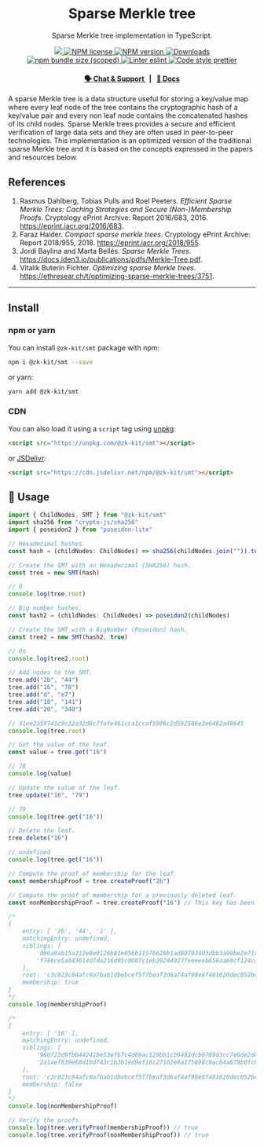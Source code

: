 <p align="center">
    <h1 align="center">
        Sparse Merkle tree
    </h1>
    <p align="center">Sparse Merkle tree implementation in TypeScript.</p>
</p>

<p align="center">
    <a href="https://github.com/privacy-scaling-explorations/zk-kit">
        <img src="https://img.shields.io/badge/project-zk--kit-blue.svg?style=flat-square">
    </a>
    <a href="https://github.com/privacy-scaling-explorations/zk-kit/tree/main/packages/smt/LICENSE">
        <img alt="NPM license" src="https://img.shields.io/npm/l/%40zk-kit%2Fsmt?style=flat-square">
    </a>
    <a href="https://www.npmjs.com/package/@zk-kit/smt">
        <img alt="NPM version" src="https://img.shields.io/npm/v/@zk-kit/smt?style=flat-square" />
    </a>
    <a href="https://npmjs.org/package/@zk-kit/smt">
        <img alt="Downloads" src="https://img.shields.io/npm/dm/@zk-kit/smt.svg?style=flat-square" />
    </a>
    <a href="https://bundlephobia.com/package/@zk-kit/smt">
        <img alt="npm bundle size (scoped)" src="https://img.shields.io/bundlephobia/minzip/@zk-kit/smt" />
    </a>
    <a href="https://eslint.org/">
        <img alt="Linter eslint" src="https://img.shields.io/badge/linter-eslint-8080f2?style=flat-square&logo=eslint" />
    </a>
    <a href="https://prettier.io/">
        <img alt="Code style prettier" src="https://img.shields.io/badge/code%20style-prettier-f8bc45?style=flat-square&logo=prettier" />
    </a>
</p>

<div align="center">
    <h4>
        <a href="https://appliedzkp.org/discord">
            🗣️ Chat &amp; Support
        </a>
        <span>&nbsp;&nbsp;|&nbsp;&nbsp;</span>
        <a href="https://zkkit.pse.dev/modules/_zk_kit_smt.html">
            📘 Docs
        </a>
    </h4>
</div>

A sparse Merkle tree is a data structure useful for storing a key/value map where every leaf node of the tree contains the cryptographic hash of a key/value pair and every non leaf node contains the concatenated hashes of its child nodes. Sparse Merkle trees provides a secure and efficient verification of large data sets and they are often used in peer-to-peer technologies. This implementation is an optimized version of the traditional sparse Merkle tree and it is based on the concepts expressed in the papers and resources below.

## References

1. Rasmus Dahlberg, Tobias Pulls and Roel Peeters. _Efficient Sparse Merkle Trees: Caching Strategies and Secure (Non-)Membership Proofs_. Cryptology ePrint Archive: Report 2016/683, 2016. https://eprint.iacr.org/2016/683.
2. Faraz Haider. _Compact sparse merkle trees_. Cryptology ePrint Archive: Report 2018/955, 2018. https://eprint.iacr.org/2018/955.
3. Jordi Baylina and Marta Bellés. _Sparse Merkle Trees_. https://docs.iden3.io/publications/pdfs/Merkle-Tree.pdf.
4. Vitalik Buterin Fichter. _Optimizing sparse Merkle trees_. https://ethresear.ch/t/optimizing-sparse-merkle-trees/3751.

---

## Install

### npm or yarn

You can install `@zk-kit/smt` package with npm:

```bash
npm i @zk-kit/smt --save
```

or yarn:

```bash
yarn add @zk-kit/smt
```

### CDN

You can also load it using a `script` tag using [unpkg](https://unpkg.com/):

```html
<script src="https://unpkg.com/@zk-kit/smt"></script>
```

or [JSDelivr](https://www.jsdelivr.com/):

```html
<script src="https://cdn.jsdelivr.net/npm/@zk-kit/smt"></script>
```

## 📜 Usage

```typescript
import { ChildNodes, SMT } from "@zk-kit/smt"
import sha256 from "crypto-js/sha256"
import { poseidon2 } from "poseidon-lite"

// Hexadecimal hashes.
const hash = (childNodes: ChildNodes) => sha256(childNodes.join("")).toString()

// Create the SMT with an Hexadecimal (SHA256) hash.
const tree = new SMT(hash)

// 0
console.log(tree.root)

// Big number hashes.
const hash2 = (childNodes: ChildNodes) => poseidon2(childNodes)

// Create the SMT with a BigNumber (Poseidon) hash.
const tree2 = new SMT(hash2, true)

// 0n
console.log(tree2.root)

// Add nodes to the SMT.
tree.add("2b", "44")
tree.add("16", "78")
tree.add("d", "e7")
tree.add("10", "141")
tree.add("20", "340")

// 31ee2a59741c9c32a32d8c7fafe461cca1ccaf5986c2d592586e3e6482a48645
console.log(tree.root)

// Get the value of the leaf.
const value = tree.get("16")

// 78
console.log(value)

// Update the value of the leaf.
tree.update("16", "79")

// 79
console.log(tree.get("16"))

// Delete the leaf.
tree.delete("16")

// undefined
console.log(tree.get("16"))

// Compute the proof of membership for the leaf.
const membershipProof = tree.createProof("2b")

// Compute the proof of membership for a previously deleted leaf.
const nonMembershipProof = tree.createProof("16") // This key has been deleted.

/*
{
    entry: [ '2b', '44', '1' ],
    matchingEntry: undefined,
    siblings: [
        '006a0ab15a212e0e0126b81e056b11576628b1ad80792403dbb3a90be2e71d64',
        'f786ce5a843614d7da216d95c0087c1eb29244927feeeeeb658aa60cf124cd5e'
    ],
    root: 'c3c023c84afc0a7bab1dbebcef5f7beaf3d6af4af98e8f481620dec052be7d0d',
    membership: true
}
*/
console.log(membershipProof)

/*
{
    entry: [ '16' ],
    matchingEntry: undefined,
    siblings: [
        '960f23d9fbb44241be53efb7c4d69ac129bb1cb9482dcb6789d3cc7e6de2de2b',
        '2a1aef839e68d1bdf43c1b3b1ed9ef16c27162e8a175898c9ac64a679b0fc825'
    ],
    root: 'c3c023c84afc0a7bab1dbebcef5f7beaf3d6af4af98e8f481620dec052be7d0d',
    membership: false
}
*/
console.log(nonMembershipProof)

// Verify the proofs.
console.log(tree.verifyProof(membershipProof)) // true
console.log(tree.verifyProof(nonMembershipProof)) // true
```
